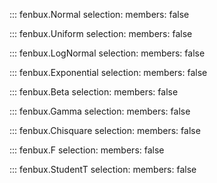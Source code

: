 ::: fenbux.Normal
    selection:
        members: false

::: fenbux.Uniform
    selection:
        members: false

::: fenbux.LogNormal
    selection:
        members: false

::: fenbux.Exponential
    selection:
        members: false


::: fenbux.Beta
    selection:
        members: false


::: fenbux.Gamma
    selection:
        members: false


::: fenbux.Chisquare
    selection:
        members: false

::: fenbux.F
    selection:
        members: false


::: fenbux.StudentT
    selection:
        members: false



